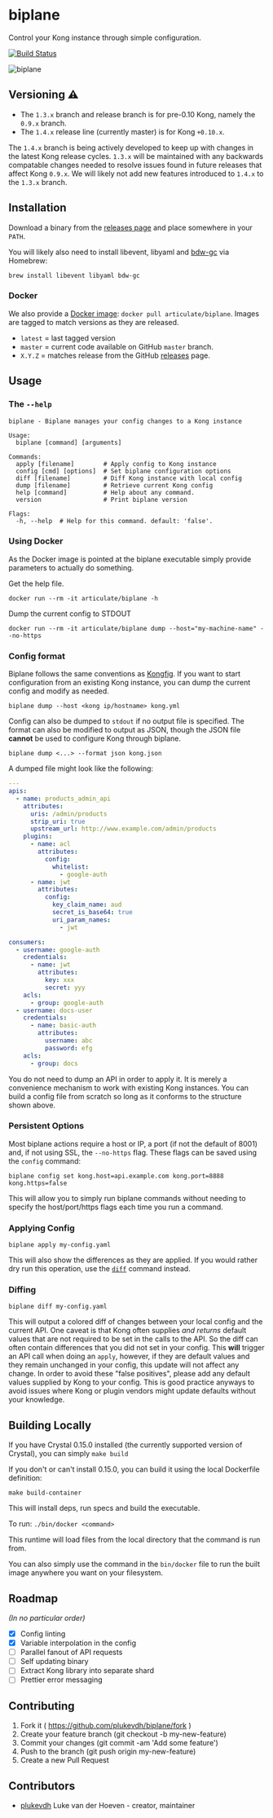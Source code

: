 # biplane

Control your Kong instance through simple configuration.

[![Build Status](https://travis-ci.org/articulate/biplane.svg?branch=master)](https://travis-ci.org/articulate/biplane)

![biplane](http://drops.articulate.com/w1ad/NQlLBhGp+)

## Versioning :warning:

- The `1.3.x` branch and release branch is for pre-0.10 Kong, namely the `0.9.x` branch.
- The `1.4.x` release line (currently master) is for Kong `+0.10.x`.

The `1.4.x` branch is being actively developed to keep up with changes in the latest Kong release cycles. `1.3.x` will be maintained with any backwards compatable changes needed to resolve issues found in future releases that affect Kong `0.9.x`. We will likely not add new features introduced to `1.4.x` to the `1.3.x` branch.

## Installation

Download a binary from the [releases page](https://github.com/articulate/biplane/releases) and place somewhere in your `PATH`.

You will likely also need to install libevent, libyaml and [bdw-gc](http://braumeister.org/formula/bdw-gc) via Homebrew:

`brew install libevent libyaml bdw-gc`

### Docker

We also provide a [Docker image](https://hub.docker.com/r/articulate/biplane): `docker pull articulate/biplane`. Images are tagged to match versions as they are released.

- `latest` = last tagged version
- `master` = current code available on GitHub `master` branch.
- `X.Y.Z` = matches release from the GitHub [releases](https://github.com/articulate/biplane/releases) page.

## Usage

### The `--help`

```
biplane - Biplane manages your config changes to a Kong instance

Usage:
  biplane [command] [arguments]

Commands:
  apply [filename]        # Apply config to Kong instance
  config [cmd] [options]  # Set biplane configuration options
  diff [filename]         # Diff Kong instance with local config
  dump [filename]         # Retrieve current Kong config
  help [command]          # Help about any command.
  version                 # Print biplane version

Flags:
  -h, --help  # Help for this command. default: 'false'.
```

### Using Docker

As the Docker image is pointed at the biplane executable simply provide parameters to actually do something.

Get the help file.

    docker run --rm -it articulate/biplane -h

Dump the current config to STDOUT

    docker run --rm -it articulate/biplane dump --host="my-machine-name" --no-https

### Config format

Biplane follows the same conventions as [Kongfig](https://github.com/mybuilder/kongfig). If you want to start configuration from an existing Kong instance, you can dump the current config and modify as needed.

`biplane dump --host <kong ip/hostname> kong.yml`

Config can also be dumped to `stdout` if no output file is specified. The format can also be modified to output as JSON, though the JSON file **cannot** be used to configure Kong through biplane.

`biplane dump <...> --format json kong.json`

A dumped file might look like the following:

```yaml
---
apis:
  - name: products_admin_api
    attributes:
      uris: /admin/products
      strip_uri: true
      upstream_url: http://www.example.com/admin/products
    plugins:
      - name: acl
        attributes:
          config:
            whitelist:
              - google-auth
      - name: jwt
        attributes:
          config:
            key_claim_name: aud
            secret_is_base64: true
            uri_param_names:
              - jwt

consumers:
  - username: google-auth
    credentials:
      - name: jwt
        attributes:
          key: xxx
          secret: yyy
    acls:
      - group: google-auth
  - username: docs-user
    credentials:
      - name: basic-auth
        attributes:
          username: abc
          password: efg
    acls:
      - group: docs
```

You do not need to dump an API in order to apply it. It is merely a convenience mechanism to work with existing Kong instances. You can build a config file from scratch so long as it conforms to the structure shown above.

### Persistent Options

Most biplane actions require a host or IP, a port (if not the default of 8001) and, if not using SSL, the `--no-https` flag. These flags can be saved using the `config` command:

`biplane config set kong.host=api.example.com kong.port=8888 kong.https=false`

This will allow you to simply run biplane commands without needing to specify the host/port/https flags each time you run a command.

### Applying Config

`biplane apply my-config.yaml`

This will also show the differences as they are applied. If you would rather dry run this operation, use the [`diff`](#diffing) command instead.

### Diffing

`biplane diff my-config.yaml`

This will output a colored diff of changes between your local config and the current API. One caveat is that Kong often supplies _and returns_ default values that are not required to be set in the calls to the API. So the diff can often contain differences that you did not set in your config. This **will** trigger an API call when doing an `apply`, however, if they are default values and they remain unchanged in your config, this update will not affect any change. In order to avoid these "false positives", please add any default values supplied by Kong to your config. This is good practice anyways to avoid issues where Kong or plugin vendors might update defaults without your knowledge.

## Building Locally

If you have Crystal 0.15.0 installed (the currently supported version of Crystal), you can simply `make build`

If you don't or can't install 0.15.0, you can build it using the local Dockerfile definition:

`make build-container`

This will install deps, run specs and build the executable.

To run: `./bin/docker <command>`

This runtime will load files from the local directory that the command is run from.

You can also simply use the command in the `bin/docker` file to run the built image anywhere you want on your filesystem.

## Roadmap

_(In no particular order)_

- [x] Config linting
- [x] Variable interpolation in the config
- [ ] Parallel fanout of API requests
- [ ] Self updating binary
- [ ] Extract Kong library into separate shard
- [ ] Prettier error messaging

## Contributing

1. Fork it ( https://github.com/plukevdh/biplane/fork )
2. Create your feature branch (git checkout -b my-new-feature)
3. Commit your changes (git commit -am 'Add some feature')
4. Push to the branch (git push origin my-new-feature)
5. Create a new Pull Request

## Contributors

- [plukevdh](https://github.com/plukevdh) Luke van der Hoeven - creator, maintainer
